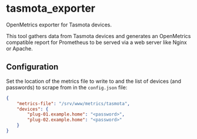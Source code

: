 # tasmota\_exporter

OpenMetrics exporter for Tasmota devices.

This tool gathers data from Tasmota devices and generates an OpenMetrics
compatible report for Prometheus to be served via a web server like Nginx or
Apache.


## Configuration

Set the location of the metrics file to write to and the list of devices (and passwords) to scrape from in the `config.json` file:

```json
{
	"metrics-file": "/srv/www/metrics/tasmota",
	"devices": {
		"plug-01.example.home": "<password>",
		"plug-02.example.home": "<password>"
	}
}
```
